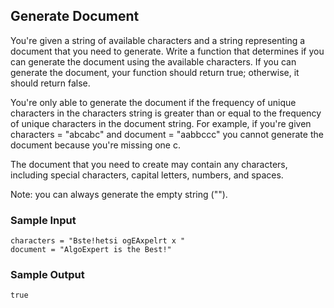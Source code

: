 
## Generate Document

You're given a string of available characters and a string representing a
document that you need to generate. Write a function that determines if you
can generate the document using the available characters. If you can generate
the document, your function should return true; otherwise, it
should return false.

You're only able to generate the document if the frequency of unique
characters in the characters string is greater than or equal to the frequency
of unique characters in the document string. For example, if you're given
characters = "abcabc" and document = "aabbccc" you
cannot generate the document because you're missing one c.

The document that you need to create may contain any characters, including
special characters, capital letters, numbers, and spaces.

Note: you can always generate the empty string ("").

### Sample Input
```
characters = "Bste!hetsi ogEAxpelrt x "
document = "AlgoExpert is the Best!"
```

### Sample Output
```
true
```
